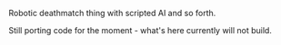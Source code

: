 Robotic deathmatch thing with scripted AI and so forth.

Still porting code for the moment - what's here currently will not build.